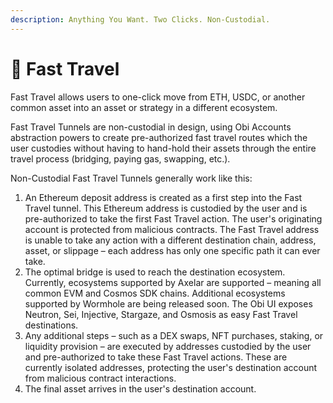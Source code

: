```yaml
---
description: Anything You Want. Two Clicks. Non-Custodial.
---
```


# 🏇 Fast Travel

Fast Travel allows users to one-click move from ETH, USDC, or another common asset into an asset or strategy in a different ecosystem.

Fast Travel Tunnels are non-custodial in design, using Obi Accounts abstraction powers to create pre-authorized fast travel routes which the user custodies without having to hand-hold their assets through the entire travel process (bridging, paying gas, swapping, etc.).

Non-Custodial Fast Travel Tunnels generally work like this:

1. An Ethereum deposit address is created as a first step into the Fast Travel tunnel. This Ethereum address is custodied by the user and is pre-authorized to take the first Fast Travel action. The user's originating account is protected from malicious contracts. The Fast Travel address is unable to take any action with a different destination chain, address, asset, or slippage – each address has only one specific path it can ever take.
2. The optimal bridge is used to reach the destination ecosystem. Currently, ecosystems supported by Axelar are supported – meaning all common EVM and Cosmos SDK chains. Additional ecosystems supported by Wormhole are being released soon. The Obi UI exposes Neutron, Sei, Injective, Stargaze, and Osmosis as easy Fast Travel destinations.
3. Any additional steps – such as a DEX swaps, NFT purchases, staking, or liquidity provision – are executed by addresses custodied by the user and pre-authorized to take these Fast Travel actions. These are currently isolated addresses, protecting the user's destination account from malicious contract interactions.
4. The final asset arrives in the user's destination account.
